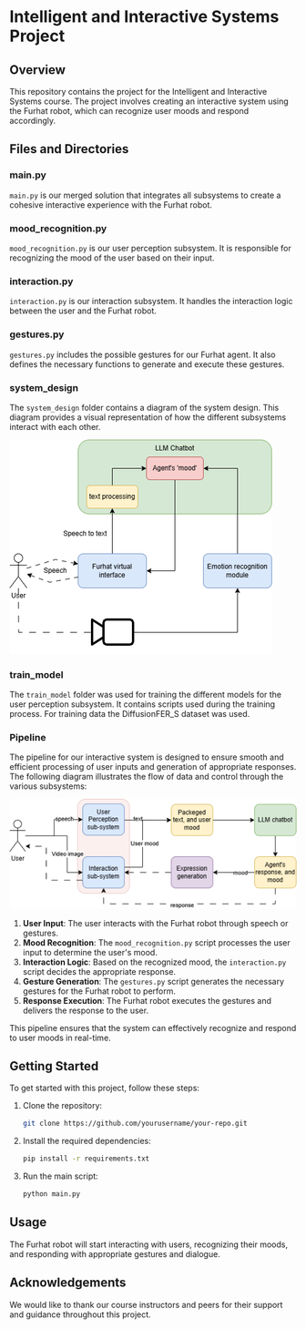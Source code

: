 # Intelligent and Interactive Systems Project

## Overview
This repository contains the project for the Intelligent and Interactive Systems course. The project involves creating an interactive system using the Furhat robot, which can recognize user moods and respond accordingly.

## Files and Directories

### main.py
`main.py` is our merged solution that integrates all subsystems to create a cohesive interactive experience with the Furhat robot.

### mood_recognition.py
`mood_recognition.py` is our user perception subsystem. It is responsible for recognizing the mood of the user based on their input.

### interaction.py
`interaction.py` is our interaction subsystem. It handles the interaction logic between the user and the Furhat robot.

### gestures.py
`gestures.py` includes the possible gestures for our Furhat agent. It also defines the necessary functions to generate and execute these gestures.

### system_design
The `system_design` folder contains a diagram of the system design. This diagram provides a visual representation of how the different subsystems interact with each other.

![System Design Diagram](system_design/system_architecture_white.png)

### train_model
The `train_model` folder was used for training the different models for the user perception subsystem. It contains scripts used during the training process. For training data the DiffusionFER_S dataset was used.

### Pipeline

The pipeline for our interactive system is designed to ensure smooth and efficient processing of user inputs and generation of appropriate responses. The following diagram illustrates the flow of data and control through the various subsystems:

![Information Pipeline](system_design/information_pipeline.png)

1. **User Input**: The user interacts with the Furhat robot through speech or gestures.
2. **Mood Recognition**: The `mood_recognition.py` script processes the user input to determine the user's mood.
3. **Interaction Logic**: Based on the recognized mood, the `interaction.py` script decides the appropriate response.
4. **Gesture Generation**: The `gestures.py` script generates the necessary gestures for the Furhat robot to perform.
5. **Response Execution**: The Furhat robot executes the gestures and delivers the response to the user.

This pipeline ensures that the system can effectively recognize and respond to user moods in real-time.

## Getting Started
To get started with this project, follow these steps:

1. Clone the repository:
    ```bash
    git clone https://github.com/yourusername/your-repo.git
    ```
2. Install the required dependencies:
    ```bash
    pip install -r requirements.txt
    ```
3. Run the main script:
    ```bash
    python main.py
    ```

## Usage
The Furhat robot will start interacting with users, recognizing their moods, and responding with appropriate gestures and dialogue.

## Acknowledgements
We would like to thank our course instructors and peers for their support and guidance throughout this project.